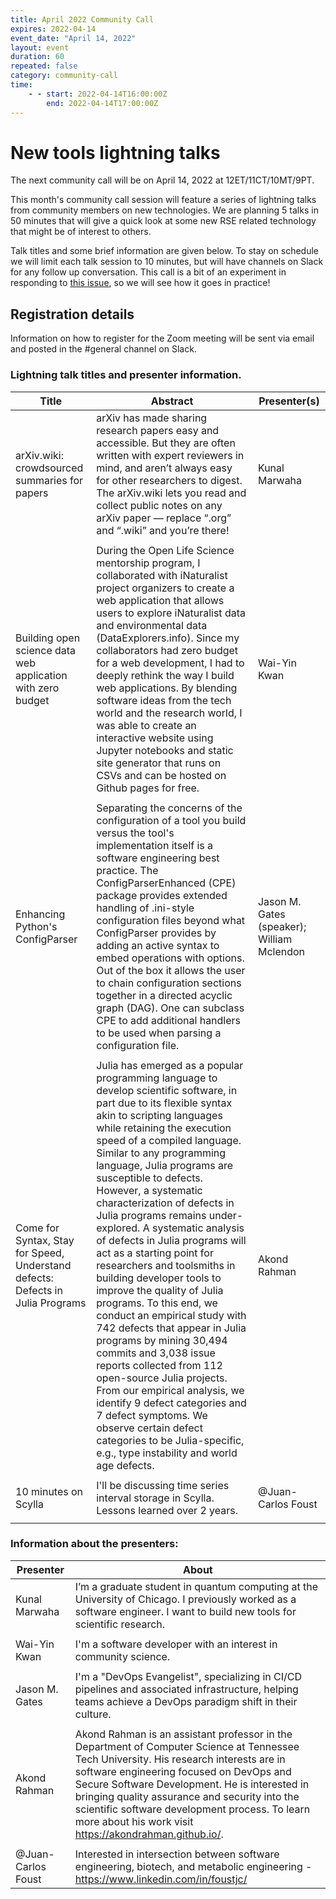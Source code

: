 ```yaml
---
title: April 2022 Community Call
expires: 2022-04-14
event_date: "April 14, 2022"
layout: event
duration: 60
repeated: false
category: community-call
time:
    - - start: 2022-04-14T16:00:00Z
        end: 2022-04-14T17:00:00Z
---
```


# New tools lightning talks

The next community call will be on April 14, 2022 at 12ET/11CT/10MT/9PT.

This month's community call session will feature a series of lightning talks from community
members on new technologies. We are planning 5 talks in 50 minutes that will give a quick
look at some new RSE related technology that might be of interest to others. 

Talk titles and some brief information are given below. To stay on schedule we will limit 
each talk session to 10 minutes, but will have channels on Slack for any follow up conversation.
This call is a bit of an experiment in responding to <a href="https://github.com/USRSE/monthly-community-calls/issues/12" target="_blank">this issue</a>, so 
we will see how it goes in practice!

## Registration details
Information on how to register for the Zoom meeting will be sent via email and posted in the #general channel on Slack.

### Lightning talk titles and presenter information.

| Title | Abstract | Presenter(s) |
| -------- | -------- | -------- |
| arXiv.wiki: crowdsourced summaries for papers     |   arXiv has made sharing research papers easy and accessible. But they are often written with expert reviewers in mind, and aren’t always easy for other researchers to digest. The arXiv.wiki lets you read and collect public notes on any arXiv paper — replace “.org” and “.wiki” and you’re there!  | Kunal Marwaha   |
| |
| Building open science data web application with zero budget | During the Open Life Science mentorship program, I collaborated with iNaturalist project organizers to create a web application that allows users to explore iNaturalist data and environmental data (DataExplorers.info). Since my collaborators had zero budget for a web development, I had to deeply rethink the way I build web applications.  By blending software ideas from the tech world and the research world, I was able to create an interactive website using Jupyter notebooks and static site generator that runs on CSVs and can be hosted on Github pages for free. | Wai-Yin Kwan |
| |
| Enhancing Python's ConfigParser | Separating the concerns of the configuration of a tool you build versus the tool's implementation itself is a software engineering best practice.  The ConfigParserEnhanced (CPE) package provides extended handling of .ini-style configuration files beyond what ConfigParser provides by adding an active syntax to embed operations with options.  Out of the box it allows the user to chain configuration sections together in a directed acyclic graph (DAG).  One can subclass CPE to add additional handlers to be used when parsing a configuration file. |Jason M. Gates (speaker); William Mclendon | 
| |
| Come for Syntax, Stay for Speed, Understand defects: Defects in Julia Programs | Julia has emerged as a popular programming language to develop scientific software, in part due to its flexible syntax akin to scripting languages while retaining the execution speed of a compiled language. Similar to any programming language, Julia programs are susceptible to defects. However, a systematic characterization of defects in Julia programs remains under-explored. A systematic analysis of defects in Julia programs will act as a starting point for researchers and toolsmiths in building developer tools to improve the quality of Julia programs. To this end, we conduct an empirical study with 742 defects that appear in Julia programs by mining 30,494 commits and 3,038 issue reports collected from 112 open-source Julia projects. From our empirical analysis, we identify 9 defect categories and 7 defect symptoms. We observe certain defect categories to be Julia-specific, e.g., type instability and world age defects. | Akond Rahman |
| |
| 10 minutes on Scylla | I'll be discussing time series interval storage in Scylla. Lessons learned over 2 years. | @Juan-Carlos Foust |
| |

### Information about the presenters:

| Presenter | About |
|---------|-----|
 | Kunal Marwaha | I’m a graduate student in quantum computing at the University of Chicago. I previously worked as a software engineer. I want to build new tools for scientific research. |
 | |
| Wai-Yin Kwan | I'm a software developer with an interest in community science. |
| |
| Jason M. Gates  | I'm a "DevOps Evangelist", specializing in CI/CD pipelines and associated infrastructure, helping teams achieve a DevOps paradigm shift in their culture. |
| |
| Akond Rahman | Akond Rahman is an assistant professor in the Department of Computer Science at Tennessee Tech University. His research interests are in software engineering focused on DevOps and Secure Software Development. He is interested in bringing quality assurance and security into the scientific software development process. To learn more about his work visit <https://akondrahman.github.io/>.  |
| | 
| @Juan-Carlos Foust | Interested in intersection between software engineering, biotech, and metabolic engineering - https://www.linkedin.com/in/foustjc/ |
